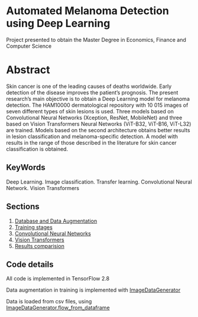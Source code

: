 # Automated Melanoma Detection using Deep Learning

Project presented to obtain the Master Degree in Economics, Finance and Computer Science

# Abstract

Skin cancer is one of the leading causes of deaths worldwide. Early detection of the disease improves the patient’s prognosis. The present research’s main objective is to obtain a Deep Learning model for melanoma detection. The HAM10000 dermatological repository with 10 015 images of seven different types of skin lesions is used. Three models based on Convolutional Neural Networks (Xception, ResNet, MobileNet) and three based on Vision  Transformers Neural Networks (ViT-B32, ViT-B16, ViT-L32) are trained. Models based on the second architecture obtains better results in lesion classification and melanoma-specific detection. A model with results in the range
of those described in the literature for skin cancer classification is obtained.

## KeyWords

Deep Learning. Image classification. Transfer learning. Convolutional Neural Network. Vision Transformers

## Sections

1. [Database and Data Augmentation](https://github.com/FrankARicardo/Melanoma/tree/main/1.%20Database%20and%20Data%20Augmentation)
2. [Training stages](https://github.com/FrankARicardo/Melanoma/tree/main/2.%20Training%20design)
3. [Convolutional Neural Networks](https://github.com/FrankARicardo/Melanoma/tree/main/3.%20Convolutional%20Neural%20Networks)
4. [Vision Transformers](https://github.com/FrankARicardo/Melanoma/tree/main/4.%20Vision%20Transformers)
5. [Results comparision](https://github.com/FrankARicardo/Melanoma/tree/main/5.%20Results%20comparision)

## Code details

All code is implemented in TensorFlow 2.8

Data augmentation in training is implemented with [ImageDataGenerator](https://www.tensorflow.org/api_docs/python/tf/keras/preprocessing/image/ImageDataGenerator)

Data is loaded from csv files, using [ImageDataGenerator.flow_from_dataframe](https://www.tensorflow.org/api_docs/python/tf/keras/preprocessing/image/ImageDataGenerator)




